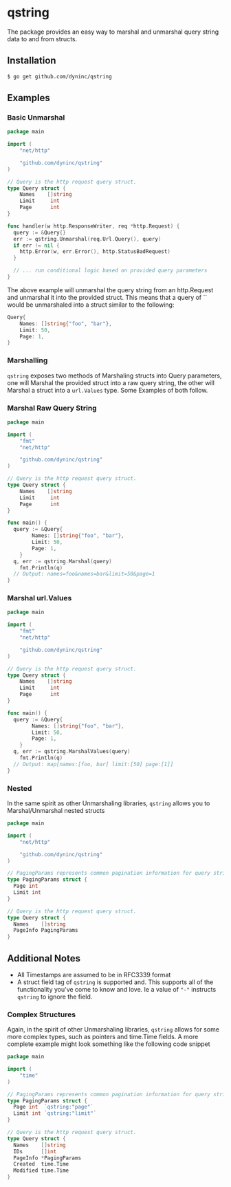 # qstring
The package provides an easy way to marshal and unmarshal query string data to
and from structs.

## Installation
```bash
$ go get github.com/dyninc/qstring
```

## Examples

### Basic Unmarshal

```go
package main

import (
	"net/http"

	"github.com/dyninc/qstring"
)

// Query is the http request query struct.
type Query struct {
	Names    []string
	Limit     int
	Page      int
}

func handler(w http.ResponseWriter, req *http.Request) {
  query := &Query{}
  err := qstring.Unmarshal(req.Url.Query(), query)
  if err != nil {
    http.Error(w, err.Error(), http.StatusBadRequest)
  }

  // ... run conditional logic based on provided query parameters
}
```

The above example will unmarshal the query string from an http.Request and
unmarshal it into the provided struct. This means that a query of
`` would be unmarshaled into a struct similar
to the following:

```go
Query{
	Names: []string{"foo", "bar"},
	Limit: 50,
	Page: 1,
}
```

### Marshalling
`qstring` exposes two methods of Marshaling structs into Query parameters, one
will Marshal the provided struct into a raw query string, the other will Marshal
a struct into a `url.Values` type. Some Examples of both follow.

### Marshal Raw Query String
```go
package main

import (
	"fmt"
	"net/http"

	"github.com/dyninc/qstring"
)

// Query is the http request query struct.
type Query struct {
	Names    []string
	Limit     int
	Page      int
}

func main() {
  query := &Query{
		Names: []string{"foo", "bar"},
		Limit: 50,
		Page: 1,
	}
  q, err := qstring.Marshal(query)
	fmt.Println(q)
  // Output: names=foo&names=bar&limit=50&page=1
}
```

### Marshal url.Values
```go
package main

import (
	"fmt"
	"net/http"

	"github.com/dyninc/qstring"
)

// Query is the http request query struct.
type Query struct {
	Names    []string
	Limit     int
	Page      int
}

func main() {
  query := &Query{
		Names: []string{"foo", "bar"},
		Limit: 50,
		Page: 1,
	}
  q, err := qstring.MarshalValues(query)
	fmt.Println(q)
  // Output: map[names:[foo, bar] limit:[50] page:[1]]
}
```

### Nested
In the same spirit as other Unmarshaling libraries, `qstring` allows you to
Marshal/Unmarshal nested structs

```go
package main

import (
	"net/http"

	"github.com/dyninc/qstring"
)

// PagingParams represents common pagination information for query strings
type PagingParams struct {
  Page int
  Limit int
}

// Query is the http request query struct.
type Query struct {
  Names    []string
  PageInfo PagingParams
}
```

## Additional Notes
* All Timestamps are assumed to be in RFC3339 format
* A struct field tag of `qstring` is supported and. This supports all of the
functionality you've come to know and love. Ie a value of `"-"` instructs `qstring`
to ignore the field.

### Complex Structures
Again, in the spirit of other Unmarshaling libraries, `qstring` allows for some
more complex types, such as pointers and time.Time fields. A more complete
example might look something like the following code snippet

```go
package main

import (
	"time"
)

// PagingParams represents common pagination information for query strings
type PagingParams struct {
  Page int	`qstring:"page"`
  Limit int `qstring:"limit"`
}

// Query is the http request query struct.
type Query struct {
  Names    []string
  IDs      []int
  PageInfo *PagingParams
  Created  time.Time
  Modified time.Time
}
```
